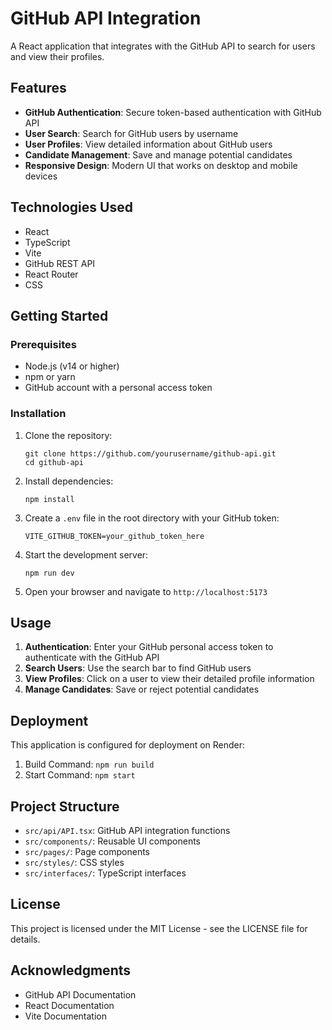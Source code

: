 # GitHub API Integration

A React application that integrates with the GitHub API to search for users and view their profiles.

## Features

- **GitHub Authentication**: Secure token-based authentication with GitHub API
- **User Search**: Search for GitHub users by username
- **User Profiles**: View detailed information about GitHub users
- **Candidate Management**: Save and manage potential candidates
- **Responsive Design**: Modern UI that works on desktop and mobile devices

## Technologies Used

- React
- TypeScript
- Vite
- GitHub REST API
- React Router
- CSS

## Getting Started

### Prerequisites

- Node.js (v14 or higher)
- npm or yarn
- GitHub account with a personal access token

### Installation

1. Clone the repository:

   ```
   git clone https://github.com/yourusername/github-api.git
   cd github-api
   ```

2. Install dependencies:

   ```
   npm install
   ```

3. Create a `.env` file in the root directory with your GitHub token:

   ```
   VITE_GITHUB_TOKEN=your_github_token_here
   ```

4. Start the development server:

   ```
   npm run dev
   ```

5. Open your browser and navigate to `http://localhost:5173`

## Usage

1. **Authentication**: Enter your GitHub personal access token to authenticate with the GitHub API
2. **Search Users**: Use the search bar to find GitHub users
3. **View Profiles**: Click on a user to view their detailed profile information
4. **Manage Candidates**: Save or reject potential candidates

## Deployment

This application is configured for deployment on Render:

1. Build Command: `npm run build`
2. Start Command: `npm start`

## Project Structure

- `src/api/API.tsx`: GitHub API integration functions
- `src/components/`: Reusable UI components
- `src/pages/`: Page components
- `src/styles/`: CSS styles
- `src/interfaces/`: TypeScript interfaces

## License

This project is licensed under the MIT License - see the LICENSE file for details.

## Acknowledgments

- GitHub API Documentation
- React Documentation
- Vite Documentation
